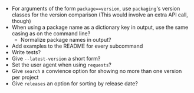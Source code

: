 - For arguments of the form `package==version`, use `packaging`'s version
  classes for the version comparison (This would involve an extra API call,
  though)
- When using a package name as a dictionary key in output, use the same casing
  as on the command line?
    - Normalize package names in output?
- Add examples to the README for every subcommand
- Write tests?
- Give `--latest-version` a short form?
- Set the user agent when using `requests`?
- Give `search` a convience option for showing no more than one version per
  project
- Give `releases` an option for sorting by release date?
